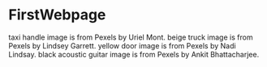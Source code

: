 # FirstWebpage
taxi handle image is from Pexels by Uriel Mont.
beige truck image is from Pexels by Lindsey Garrett.
yellow door image is from Pexels by Nadi Lindsay.
black acoustic guitar image is from Pexels by Ankit Bhattacharjee.